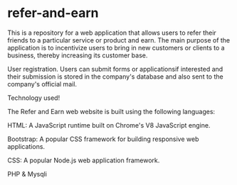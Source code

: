 # refer-and-earn

This is a repository for a web application that allows users to refer their friends to a particular service or product and earn. The main purpose of the application is to incentivize users to bring in new customers or clients to a business, thereby increasing its customer base.

User registration. Users can submit forms or applicationsif interested and their submission is stored in the company's database and also sent to the company's official mail.



Technology used!

The Refer and Earn web website is built using the following languages:


HTML: A JavaScript runtime built on Chrome's V8 JavaScript engine.

Bootstrap: A popular CSS framework for building responsive web applications.

CSS: A popular Node.js web application framework.

PHP & Mysqli

